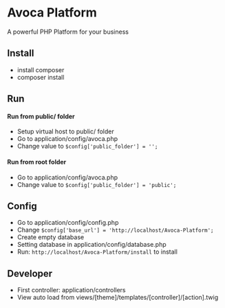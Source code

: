 # Avoca Platform
A powerful PHP Platform for your business

## Install
* install composer
* composer install

## Run
#### Run from public/ folder
* Setup virtual host to public/ folder
* Go to application/config/avoca.php
* Change value to
`$config['public_folder'] = '';`

#### Run from root folder
* Go to application/config/avoca.php
* Change value to
`$config['public_folder'] = 'public';`

## Config
* Go to application/config/config.php
* Change
`$config['base_url'] = 'http://localhost/Avoca-Platform';`
* Create empty database
* Setting database in application/config/database.php
* Run: 
`http://localhost/Avoca-Platform/install` to  install

## Developer
* First controller: application/controllers
* View auto load from views/[theme]/templates/[controller]/[action].twig